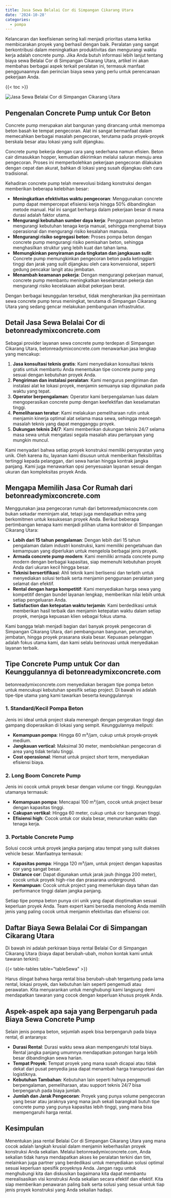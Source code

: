 ```yaml
---
title: Jasa Sewa Belalai Cor di Simpangan Cikarang Utara
date: '2024-10-28'
categories:
  - pompa
---
```


Kelancaran dan keefisienan sering kali menjadi prioritas utama ketika membicarakan proyek yang berhasil dengan baik. Peralatan yang sangat berkontribusi dalam meningkatkan produktivitas dan mengurangi waktu kerja adalah concrete pump. Jika Anda butuh informasi lebih lanjut tentang biaya sewa Belalai Cor di Simpangan Cikarang Utara, artikel ini akan membahas berbagai aspek terkait peralatan ini, termasuk manfaat penggunaannya dan perincian biaya sewa yang perlu untuk perencanaan pekerjaan Anda.

{{< toc >}}

![Jasa Sewa Belalai Cor di Simpangan Cikarang Utara](https://betoncor8.github.io/pump/concrete-pump%20(11).png)

## Pengenalan Concrete Pump untuk Cor Beton

Concrete pump merupakan alat bangunan yang dirancang untuk memompa beton basah ke tempat pengecoran. Alat ini sangat bermanfaat dalam memecahkan berbagai masalah pengecoran, terutama pada proyek-proyek berskala besar atau lokasi yang sulit dijangkau.

Concrete pump bekerja dengan cara yang sederhana namun efisien. Beton cair dimasukkan hopper, kemudian dikirimkan melalui saluran menuju area pengecoran. Proses ini memperbolehkan pekerjaan pengecoran dilakukan dengan cepat dan akurat, bahkan di lokasi yang susah dijangkau oleh cara tradisional.

Kehadiran concrete pump telah merevolusi bidang konstruksi dengan memberikan beberapa kelebihan besar:

- **Meningkatkan efektivitas waktu pengecoran**: Menggunakan concrete pump dapat mempercepat efisiensi kerja hingga 50% dibandingkan metode manual. Hal ini sangat berharga dalam pekerjaan besar di mana durasi adalah faktor utama.
- **Mengurangi kebutuhan sumber daya kerja**: Penggunaan pompa beton mengurangi kebutuhan tenaga kerja manual, sehingga menghemat biaya operasional dan mengurangi risiko kesalahan manusia.
- **Mengurangi risiko segregasi beton**: Proses pompa beton dengan concrete pump mengurangi risiko pemisahan beton, sehingga menghasilkan struktur yang lebih kuat dan tahan lama.
- **Memungkinkan penyiraman pada tingkatan dan jangkauan sulit**: Concrete pump memungkinkan pengecoran beton pada ketinggian tinggi dan jarak yang sulit dijangkau oleh cara konvensional, seperti gedung pencakar langit atau jembatan.
- **Menambah keamanan pekerja**: Dengan mengurangi pekerjaan manual, concrete pump membantu meningkatkan keselamatan pekerja dan mengurangi risiko kecelakaan akibat pekerjaan berat.

Dengan berbagai keunggulan tersebut, tidak mengherankan jika permintaan sewa concrete pump terus meningkat, terutama di Simpangan Cikarang Utara yang sedang gencar melakukan pembangunan infrastruktur.

## Detail Jasa Sewa Belalai Cor di betonreadymixconcrete.com

Sebagai provider layanan sewa concrete pump terdepan di Simpangan Cikarang Utara, betonreadymixconcrete.com menawarkan jasa lengkap yang mencakup:

1. **Jasa konsultasi teknis gratis**: Kami menyediakan konsultasi teknis gratis untuk membantu Anda menentukan tipe concrete pump yang sesuai dengan kebutuhan proyek Anda.
2. **Pengiriman dan instalasi peralatan**: Kami mengurus pengiriman dan instalasi alat ke lokasi proyek, menjamin semuanya siap digunakan pada waktu yang tepat.
3. **Operator berpengalaman**: Operator kami berpengalaman luas dalam mengoperasikan concrete pump dengan keefektifan dan keselamatan tinggi.
4. **Pemeliharaan teratur**: Kami melakukan pemeliharaan rutin untuk menjamin kinerja optimal alat selama masa sewa, sehingga mencegah masalah teknis yang dapat mengganggu proyek.
5. **Dukungan teknis 24/7**: Kami memberikan dukungan teknis 24/7 selama masa sewa untuk mengatasi segala masalah atau pertanyaan yang mungkin muncul.

Kami menyadari bahwa setiap proyek konstruksi memiliki persyaratan yang unik. Oleh karena itu, layanan kami disusun untuk memberikan fleksibilitas tertinggi kepada pelanggan, dari sewa harian hingga kontrak jangka panjang. Kami juga menawarkan opsi penyesuaian layanan sesuai dengan ukuran dan kompleksitas proyek Anda.

## Mengapa Memilih Jasa Cor Rumah dari betonreadymixconcrete.com

Menggunakan jasa pengecoran rumah dari betonreadymixconcrete.com bukan sekadar meminjam alat, tetapi juga mendapatkan mitra yang berkomitmen untuk kesuksesan proyek Anda. Berikut beberapa pertimbangan kenapa kami menjadi pilihan utama kontraktor di Simpangan Cikarang Utara:

- **Lebih dari 15 tahun pengalaman**: Dengan lebih dari 15 tahun pengalaman dalam industri konstruksi, kami memiliki pengetahuan dan kemampuan yang diperlukan untuk mengelola berbagai jenis proyek.
- **Armada concrete pump modern**: Kami memiliki armada concrete pump modern dengan berbagai kapasitas, siap memenuhi kebutuhan proyek Anda dari ukuran kecil hingga besar.
- **Teknisi bersertifikasi**: Ahli teknik kami berlisensi dan terlatih untuk menyediakan solusi terbaik serta menjamin penggunaan peralatan yang selamat dan efektif.
- **Rental dengan harga kompetitif**: Kami menyediakan harga sewa yang kompetitif dengan bundel layanan lengkap, memberikan nilai lebih untuk setiap pengeluaran Anda.
- **Satisfaction dan ketepatan waktu terjamin**: Kami berdedikasi untuk memberikan hasil terbaik dan menjamin ketepatan waktu dalam setiap proyek, menjaga kepuasan klien sebagai fokus utama.

Kami bangga telah menjadi bagian dari banyak proyek pengecoran di Simpangan Cikarang Utara, dari pembangunan bangunan, perumahan, jembatan, hingga proyek prasarana skala besar. Kepuasan pelanggan adalah fokus utama kami, dan kami selalu berinovasi untuk menyediakan layanan terbaik.

## Tipe Concrete Pump untuk Cor dan Keunggulannya di betonreadymixconcrete.com

betonreadymixconcrete.com menyediakan beragam tipe pompa beton untuk mencukupi kebutuhan spesifik setiap project. Di bawah ini adalah tipe-tipe utama yang kami tawarkan beserta keunggulannya:

### 1\. Standard/Kecil Pompa Beton

Jenis ini ideal untuk project skala menengah dengan pergerakan tinggi dan gampang dioperasikan di lokasi yang sempit. Keunggulannya meliputi:

- **Kemampuan pompa**: Hingga 60 m³/jam, cukup untuk proyek-proyek medium.
- **Jangkauan vertical**: Maksimal 30 meter, membolehkan pengecoran di area yang tidak terlalu tinggi.
- **Cost operasional**: Hemat untuk project short term, menyediakan efisiensi biaya.

### 2\. Long Boom Concrete Pump

Jenis ini cocok untuk proyek besar dengan volume cor tinggi. Keunggulan utamanya termasuk:

- **Kemampuan pompa**: Mencapai 100 m³/jam, cocok untuk project besar dengan kapasitas tinggi.
- **Cakupan vertikal**: Hingga 60 meter, cukup untuk cor bangunan tinggi.
- **Efisiensi high**: Cocok untuk cor skala besar, menurunkan waktu dan tenaga kerja.

### 3\. Portable Concrete Pump

Solusi cocok untuk proyek jangka panjang atau tempat yang sulit diakses vehicle besar. Manfaatnya termasuk:

- **Kapasitas pompa**: Hingga 120 m³/jam, untuk project dengan kapasitas cor yang sangat besar.
- **Distance cor**: Dapat digunakan untuk jarak jauh (hingga 200 meter), cocok untuk proyek high-rise dan prasarana underground.
- **Kemampuan**: Cocok untuk project yang memerlukan daya tahan dan performance tinggi dalam jangka panjang.

Setiap tipe pompa beton punya ciri unik yang dapat dioptimalkan sesuai keperluan proyek Anda. Team expert kami bersedia menolong Anda memilih jenis yang paling cocok untuk menjamin efektivitas dan efisiensi cor.

## Daftar Biaya Sewa Belalai Cor di Simpangan Cikarang Utara

Di bawah ini adalah perkiraan biaya rental Belalai Cor di Simpangan Cikarang Utara (biaya dapat berubah-ubah, mohon kontak kami untuk tawaran terkini):

{{< table-tables table="tableSewa" >}}

Harus diingat bahwa harga rental bisa berubah-ubah tergantung pada lama rental, lokasi proyek, dan kebutuhan lain seperti pengemudi atau perawatan. Kita menyarankan untuk menghubungi kami langsung demi mendapatkan tawaran yang cocok dengan keperluan khusus proyek Anda.

## Aspek-aspek apa saja yang Berpengaruh pada Biaya Sewa Concrete Pump

Selain jenis pompa beton, sejumlah aspek bisa berpengaruh pada biaya rental, di antaranya:

- **Durasi Rental**: Durasi waktu sewa akan mempengaruhi total biaya. Rental jangka panjang umumnya mendapatkan potongan harga lebih besar dibandingkan sewa harian.
- **Tempat Proyek**: Tempat proyek yang mana susah dicapai atau tidak dekat dari pusat penyedia jasa dapat menambah harga transportasi dan logistiknya.
- **Kebutuhan Tambahan**: Kebutuhan lain seperti halnya pengemudi berpengalaman, pemeliharaan, atau support teknis 24/7 bisa berpengaruh pada biaya jumlah.
- **Jumlah dan Jarak Pengecoran**: Proyek yang punya volume pengecoran yang besar atau jaraknya yang mana jauh sekali barangkali butuh tipe concrete pump yang punya kapasitas lebih tinggi, yang mana bisa mempengaruhi harga rental.

## Kesimpulan

Menentukan jasa rental Belalai Cor di Simpangan Cikarang Utara yang mana cocok adalah langkah krusial dalam menjamin keberhasilan proyek konstruksi Anda sekalian. Melalui betonreadymixconcrete.com, Anda sekalian tidak hanya mendapatkan akses ke peralatan terkini dan tim, melainkan juga partner yang berdedikasi untuk menyediakan solusi optimal sesuai keperluan spesifik proyeknya Anda. Jangan ragu untuk menghubungi kita dan diskusikan bagaimana kita dapat membantu merealisasikan visi konstruksi Anda sekalian secara efektif dan efektif. Kita siap memberikan penawaran paling baik serta solusi yang sesuai untuk tiap jenis proyek konstruksi yang Anda sekalian hadapi.
